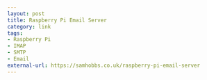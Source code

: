 ```yaml
---
layout: post
title: Raspberry Pi Email Server
category: link
tags:
- Raspberry Pi
- IMAP
- SMTP
- Email
external-url: https://samhobbs.co.uk/raspberry-pi-email-server
---
```

